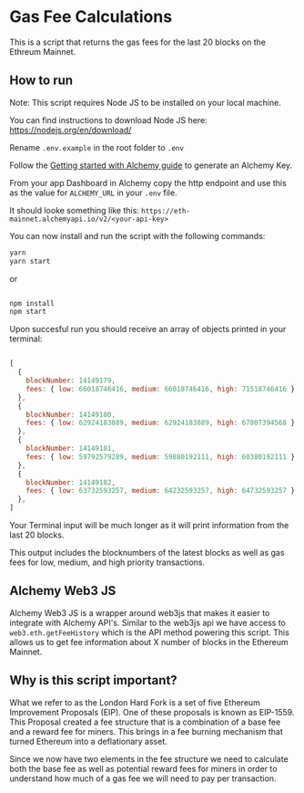 
# Gas Fee Calculations

This is a script that returns the gas fees for the last 20 blocks on the Ethreum Mainnet. 


## How to run

Note: This script requires Node JS to be installed on your local machine.

You can find instructions to download Node JS here:
https://nodejs.org/en/download/

Rename `.env.example` in the root folder to `.env`

Follow the [Getting started with Alchemy guide](https://docs.alchemy.com/alchemy/introduction/getting-started) to generate an Alchemy Key.

From your app Dashboard in Alchemy copy the http endpoint and use this as the value for `ALCHEMY_URL` in your `.env` file.

It should looke something like this: `https://eth-mainnet.alchemyapi.io/v2/<your-api-key>`

You can now install and run the script with the following commands:

```bash
yarn 
yarn start
```

or
```bash

npm install
npm start
```

Upon succesful run you should receive an array of objects printed in your terminal:

```javascript

[
  {
    blockNumber: 14149179,
    fees: { low: 66018746416, medium: 66018746416, high: 71518746416 }
  },
  {
    blockNumber: 14149180,
    fees: { low: 62924183889, medium: 62924183889, high: 67807394568 }
  },
  {
    blockNumber: 14149181,
    fees: { low: 59792579289, medium: 59880192111, high: 60380192111 }
  },
  {
    blockNumber: 14149182,
    fees: { low: 63732593257, medium: 64232593257, high: 64732593257 }
  },
]

```

Your Terminal input will be much longer as it will print information from the last 20 blocks.

This output includes the blocknumbers of the latest blocks as well as gas fees for low, medium, and high priority transactions.

## Alchemy Web3 JS

Alchemy Web3 JS is a wrapper around web3js that makes it easier to integrate with Alchemy API's. Similar to the web3js api we have access to `web3.eth.getFeeHistory` which is the API method powering this script. This allows us to get fee information about X number of blocks in the Ethereum Mainnet.

## Why is this script important?

What we refer to as the London Hard Fork is a set of five Ethereum Improvement Proposals (EIP). One of these proposals is known as EIP-1559. This Proposal created a fee structure that is a combination of a base fee and a reward fee for miners. This brings in a fee burning mechanism that turned Ethereum into a deflationary asset. 

Since we now have two elements in the fee structure we need to calculate both the base fee as well as potential reward fees for miners in order to understand how much of a gas fee we will need to pay per transaction.

